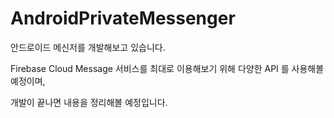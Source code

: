 # AndroidPrivateMessenger

안드로이드 메신저를 개발해보고 있습니다.

Firebase Cloud Message 서비스를 최대로 이용해보기 위해 다양한 API 를 사용해볼 예정이며,

개발이 끝나면 내용을 정리해볼 예정입니다.
